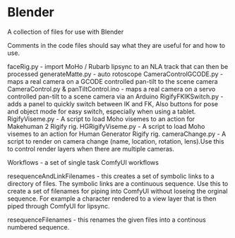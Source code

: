 # Blender
A collection of files for use with Blender

Comments in the code files should say what they are useful for and how to use.

faceRig.py - import MoHo / Rubarb lipsync to an NLA track that can then be processed
generateMatte.py - auto rotoscope
CameraControlGCODE.py - maps a real camera on a GCODE controlled pan-tilt to the scene camera
CameraControl.py  & panTiltControl.ino - maps a real camera on a servo controlled pan-tilt to a scene camera via an Arduino 
RigifyFKIKSwitch.py - adds a panel to quickly switch between IK and FK, Also buttons for pose and object mode for easy switch, especially when using a tablet.
RigifyViseme.py - A script to load Moho visemes to an action for Makehuman 2 Rigify rig.
HGRigifyViseme.py - A script to load Moho visemes to an action for Human Generator Rigify rig.
cameraChange.py - A script to render on camera change (name, location, rotation, lens).Use this to control render layers when there are multiple cameras.

Workflows - a set of single task ComfyUI workflows

resequenceAndLinkFilenames - this creates a set of symbolic links to a directory of files. The symbolic links are a continuous sequence. Use this to create a set of filenames for piping into ComfyUI without loseing the orginal sequence. For example a character rendered to a view layer that is then piped through ComfyUI for lipsync.

resequenceFilenames - this renames the given files into a continous numbered sequence.


